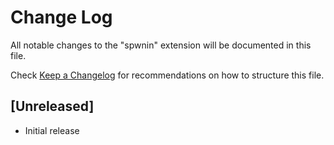 # Change Log

All notable changes to the "spwnin" extension will be documented in this file.

Check [Keep a Changelog](http://keepachangelog.com/) for recommendations on how to structure this file.

## [Unreleased]

- Initial release